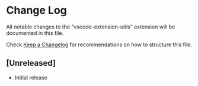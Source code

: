 # Change Log

All notable changes to the "vscode-extension-utils" extension will be documented in this file.

Check [Keep a Changelog](http://keepachangelog.com/) for recommendations on how to structure this file.

## [Unreleased]

- Initial release